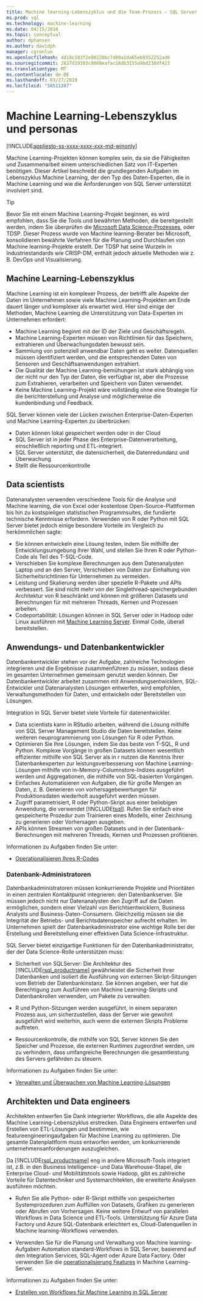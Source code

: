 ```yaml
---
title: Machine learning-Lebenszyklus und die Team-Prozess – SQL Server Machine Learning Services
ms.prod: sql
ms.technology: machine-learning
ms.date: 04/15/2018
ms.topic: conceptual
author: dphansen
ms.author: davidph
manager: cgronlun
ms.openlocfilehash: 4d19c103f2e90220bc7d80a1da65eb0352252ad6
ms.sourcegitcommit: 2827d19393c8060eafac18db3155a9bd230df423
ms.translationtype: MT
ms.contentlocale: de-DE
ms.lasthandoff: 03/27/2019
ms.locfileid: "58511287"
---
```

# <a name="machine-learning-lifecycle-and-personas"></a>Machine Learning-Lebenszyklus und personas
[!INCLUDE[appliesto-ss-xxxx-xxxx-xxx-md-winonly](../../includes/appliesto-ss-xxxx-xxxx-xxx-md-winonly.md)]

Machine Learning-Projekten können komplex sein, da sie die Fähigkeiten und Zusammenarbeit einem unterschiedlichen Satz von IT-Experten benötigen. Dieser Artikel beschreibt die grundlegenden Aufgaben im Lebenszyklus Machine Learning, der den Typ des Daten-Experten, die in Machine Learning und wie die Anforderungen von SQL Server unterstützt involviert sind.

> [!TIP]
> 
> Bevor Sie mit einem Machine Learning-Projekt beginnen, es wird empfohlen, dass Sie die Tools und bewährten Methoden, die bereitgestellt werden, indem Sie überprüfen die [Microsoft Data Science-Prozesses](https://blogs.technet.microsoft.com/machinelearning/2017/10/09/the-microsoft-team-data-science-process-tdsp-recent-updates/), oder TDSP. Dieser Prozess wurde von Machine learning-Berater bei Microsoft, konsolidieren bewährte Verfahren für die Planung und Durchlaufen von Machine learning-Projekte erstellt. Der TDSP hat seine Wurzeln in Industriestandards wie CRISP-DM, enthält jedoch aktuelle Methoden wie z. B. DevOps und Visualisierung.

## <a name="machine-learning-life-cycle"></a>Machine Learning-Lebenszyklus

Machine Learning ist ein komplexer Prozess, der betrifft alle Aspekte der Daten im Unternehmen sowie viele Machine Learning-Projekten am Ende dauert länger und komplexer als erwartet wird. Hier sind einige der Methoden, Machine Learning die Unterstützung von Data-Experten im Unternehmen erfordert:

+ Machine Learning beginnt mit der ID der Ziele und Geschäftsregeln.
+ Machine Learning-Experten müssen von Richtlinien für das Speichern, extrahieren und Überwachungsdaten bewusst sein.
+ Sammlung von potenziell anwendbar Daten geht es weiter.  Datenquellen müssen identifiziert werden, und die entsprechenden Daten von Sensoren und Geschäftsanwendungen extrahiert. 
+ Die Qualität der Machine Learning-bemühungen ist stark abhängig von der nicht nur den Typ der Daten, die verfügbar ist, aber die Prozesse zum Extrahieren, verarbeiten und Speichern von Daten verwendet. 
+ Keine Machine Learning-Projekt wäre vollständig ohne eine Strategie für die berichterstellung und Analyse und möglicherweise die kundenbindung und Feedback.

SQL Server können viele der Lücken zwischen Enterprise-Daten-Experten und Machine Learning-Experten zu überbrücken:

+ Daten können lokal gespeichert werden oder in der Cloud
+ SQL Server ist in jeder Phase des Enterprise-Datenverarbeitung, einschließlich reporting und ETL-integriert.
+ SQL Server unterstützt, die datensicherheit, die Datenredundanz und Überwachung
+ Stellt die Ressourcenkontrolle

## <a name="data-scientists"></a>Data scientists

Datenanalysten verwenden verschiedene Tools für die Analyse und Machine learning, die von Excel oder kostenlose Open-Source-Plattformen bis hin zu kostspieligen statistischen Programmsuites, die fundierte technische Kenntnisse erfordern. Verwenden von R oder Python mit SQL Server bietet jedoch einige besondere Vorteile im Vergleich zu herkömmlichen sagte:

+ Sie können entwickeln eine Lösung testen, indem Sie mithilfe der Entwicklungsumgebung Ihrer Wahl, und stellen Sie Ihren R oder Python-Code als Teil des T-SQL-Code.
+ Verschieben Sie komplexe Berechnungen aus dem Datenanalysten Laptop und an den Server, Verschieben von Daten zur Einhaltung von Sicherheitsrichtlinien für Unternehmen zu vermeiden.
+ Leistung und Skalierung werden über spezielle R-Pakete und APIs verbessert. Sie sind nicht mehr von der Singlethread-speichergebunden Architektur von R beschränkt und können mit größeren Datasets und Berechnungen für mit mehreren Threads, Kernen und Prozessen arbeiten.
+ Codeportabilität: Lösungen können in SQL Server oder in Hadoop oder Linux ausführen mit [Machine Learning Server](https://docs.microsoft.com/machine-learning-server/what-is-machine-learning-server). Einmal Code, überall bereitstellen.

## <a name="application-and-database-developers"></a>Anwendungs- und Datenbankentwickler

Datenbankentwickler stehen vor der Aufgabe, zahlreiche Technologien integrieren und die Ergebnisse zusammenführen zu müssen, sodass diese im gesamten Unternehmen gemeinsam genutzt werden können. Der Datenbankentwickler arbeitet zusammen mit Anwendungsentwicklern, SQL-Entwickler und Datenanalysten Lösungen entwerfen, wird empfohlen, Verwaltungsmethoden für Daten, und entwickeln oder Bereitstellen von Lösungen.

Integration in SQL Server bietet viele Vorteile für datenentwickler.

+ Data scientists kann in RStudio arbeiten, während die Lösung mithilfe von SQL Server Management Studio die Daten bereitstellen. Keine weiteren neuprogrammierung von Lösungen für R oder Python.
+ Optimieren Sie Ihre Lösungen, indem Sie das beste von T-SQL, R und Python. Komplexe Vorgänge in großen Datasets können wesentlich effizienter mithilfe von SQL Server als in r nutzen die Kenntnis Ihrer Datenbankexperten zur leistungsverbesserung von Machine Learning-Lösungen mithilfe von in-Memory-Columnstore-Indizes ausgeführt werden und Aggregationen, die mithilfe von SQL-basierten Vorgängen. 
+ Einfaches Automatisieren von Aufgaben, die für große Mengen an Daten, z. B. Generieren von vorhersagebewertungen für Produktionsdaten wiederholt ausgeführt werden müssen. 
+ Zugriff parametrisiert, R oder Python-Skript aus einer beliebigen Anwendung, die verwendet [!INCLUDE[tsql](../../includes/tsql-md.md)]. Rufen Sie einfach eine gespeicherte Prozedur zum Trainieren eines Modells, einer Zeichnung zu generieren oder Vorhersagen ausgeben.
+ APIs können Streamen von großen Datasets und in der Datenbank-Berechnungen mit mehreren Threads, Kernen und Prozessen profitieren.

Informationen zu Aufgaben finden Sie unter:
+ [Operationalisieren Ihres R-Codes](../../advanced-analytics/r/operationalizing-your-r-code.md)

### <a name="database-administrators"></a>Datenbank-Administratoren

Datenbankadministratoren müssen konkurrierende Projekte und Prioritäten in einen zentralen Kontaktpunkt integrieren: den Datenbankserver. Sie müssen jedoch nicht nur Datenanalysten den Zugriff auf die Daten ermöglichen, sondern einer Vielzahl von Berichtsentwicklern, Business Analysts und Business-Daten-Consumern. Gleichzeitig müssen sie die Integrität der Betriebs- und Berichtsdatenspeicher aufrecht erhalten. Im Unternehmen spielt der Datenbankadministrator eine wichtige Rolle bei der Erstellung und Bereitstellung einer effektiven Data Science-Infrastruktur. 

SQL Server bietet einzigartige Funktionen für den Datenbankadministrator, der der Data Science-Rolle unterstützen muss:

+ Sicherheit von SQLServer: Die Architektur des [!INCLUDE[rsql_productname](../../includes/rsql-productname-md.md)] gewährleistet die Sicherheit Ihrer Datenbanken und isoliert die Ausführung von externen Skript-Sitzungen vom Betrieb der Datenbankinstanz. Sie können angeben, wer hat die Berechtigung zum Ausführen von Machine Learning-Skripts und Datenbankrollen verwenden, um Pakete zu verwalten.

+ R und Python-Sitzungen werden ausgeführt, in einem separaten Prozess aus, um sicherzustellen, dass der Server wie gewohnt ausgeführt wird weiterhin, auch wenn die externen Skripts Probleme auftreten.

+ Ressourcenkontrolle, die mithilfe von SQL Server können Sie den Speicher und Prozesse, die externen Runtimes zugeordnet werden, um zu verhindern, dass umfangreiche Berechnungen die gesamtleistung des Servers gefährden zu steuern.

Informationen zu Aufgaben finden Sie unter:
+ [Verwalten und Überwachen von Machine Learning-Lösungen](../../advanced-analytics/r/managing-and-monitoring-r-solutions.md)

## <a name="architects-and-data-engineers"></a>Architekten und Data engineers

Architekten entwerfen Sie Dank integrierter Workflows, die alle Aspekte des Machine Learning-Lebenszyklus erstrecken. Data Engineers entwerfen und Erstellen von ETL-Lösungen und bestimmen, wie featureengineeringaufgaben für Machine Learning zu optimieren. Die gesamte Datenplattform muss entworfen werden, um konkurrierende unternehmensanforderungen auszugleichen.

Da [!INCLUDE[rsql_productname](../../includes/rsql-productname-md.md)] eng in andere Microsoft-Tools integriert ist, z.B. in den Business Intelligence- und Data Warehouse-Stapel, die Enterprise Cloud- und Mobilitätstools sowie Hadoop, gibt es zahlreiche Vorteile für Datentechniker und Systemarchitekten, die erweiterte Analysen ausführen möchten.

+ Rufen Sie alle Python- oder R-Skript mithilfe von gespeicherten Systemprozeduren zum Auffüllen von Datasets, Grafiken zu generieren oder Abrufen von Vorhersagen. Keine weitere Entwurf von parallelen Workflows in Data Science und ETL-Tools. Unterstützung für Azure Data Factory und Azure SQL-Datenbank erleichtert es, Cloud-Datenquellen in Machine learning-Workflows verwenden.

+ Verwenden Sie für die Planung und Verwaltung von Machine learning-Aufgaben Automation standard-Workflows in SQL Server, basierend auf den Integration Services, SQL-Agent oder Azure Data Factory. Oder verwenden Sie die [operationalisierung Features](https://docs.microsoft.com/machine-learning-server/operationalize/how-to-deploy-web-service-publish-manage-in-r) in Machine Learning-Server.

Informationen zu Aufgaben finden Sie unter:

+ [Erstellen von Workflows für Machine Learning in SQL Server](../../advanced-analytics/r/creating-workflows-that-use-r-in-sql-server.md)

